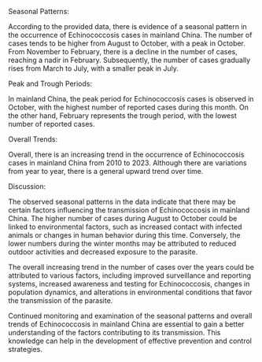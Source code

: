 Seasonal Patterns:

According to the provided data, there is evidence of a seasonal pattern in the occurrence of Echinococcosis cases in mainland China. The number of cases tends to be higher from August to October, with a peak in October. From November to February, there is a decline in the number of cases, reaching a nadir in February. Subsequently, the number of cases gradually rises from March to July, with a smaller peak in July.

Peak and Trough Periods:

In mainland China, the peak period for Echinococcosis cases is observed in October, with the highest number of reported cases during this month. On the other hand, February represents the trough period, with the lowest number of reported cases.

Overall Trends:

Overall, there is an increasing trend in the occurrence of Echinococcosis cases in mainland China from 2010 to 2023. Although there are variations from year to year, there is a general upward trend over time.

Discussion:

The observed seasonal patterns in the data indicate that there may be certain factors influencing the transmission of Echinococcosis in mainland China. The higher number of cases during August to October could be linked to environmental factors, such as increased contact with infected animals or changes in human behavior during this time. Conversely, the lower numbers during the winter months may be attributed to reduced outdoor activities and decreased exposure to the parasite.

The overall increasing trend in the number of cases over the years could be attributed to various factors, including improved surveillance and reporting systems, increased awareness and testing for Echinococcosis, changes in population dynamics, and alterations in environmental conditions that favor the transmission of the parasite.

Continued monitoring and examination of the seasonal patterns and overall trends of Echinococcosis in mainland China are essential to gain a better understanding of the factors contributing to its transmission. This knowledge can help in the development of effective prevention and control strategies.